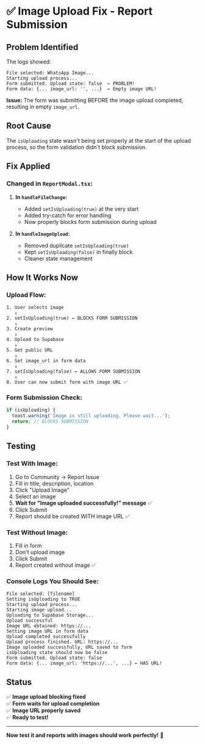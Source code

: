 # ✅ Image Upload Fix - Report Submission

## Problem Identified

The logs showed:
```
File selected: WhatsApp Image...
Starting upload process...
Form submitted. Upload state: false  ← PROBLEM!
Form data: {... image_url: '', ...}  ← Empty image URL!
```

**Issue:** The form was submitting BEFORE the image upload completed, resulting in empty `image_url`.

## Root Cause

The `isUploading` state wasn't being set properly at the start of the upload process, so the form validation didn't block submission.

## Fix Applied

### Changed in `ReportModal.tsx`:

1. **In `handleFileChange`:**
   - Added `setIsUploading(true)` at the very start
   - Added try-catch for error handling
   - Now properly blocks form submission during upload

2. **In `handleImageUpload`:**
   - Removed duplicate `setIsUploading(true)` 
   - Kept `setIsUploading(false)` in finally block
   - Cleaner state management

## How It Works Now

### Upload Flow:
```
1. User selects image
   ↓
2. setIsUploading(true) ← BLOCKS FORM SUBMISSION
   ↓
3. Create preview
   ↓
4. Upload to Supabase
   ↓
5. Get public URL
   ↓
6. Set image_url in form data
   ↓
7. setIsUploading(false) ← ALLOWS FORM SUBMISSION
   ↓
8. User can now submit form with image URL ✅
```

### Form Submission Check:
```javascript
if (isUploading) {
  toast.warning('Image is still uploading. Please wait...');
  return; // BLOCKS SUBMISSION
}
```

## Testing

### Test With Image:
1. Go to Community → Report Issue
2. Fill in title, description, location
3. Click "Upload Image"
4. Select an image
5. **Wait for "Image uploaded successfully!" message** ✅
6. Click Submit
7. Report should be created WITH image URL ✅

### Test Without Image:
1. Fill in form
2. Don't upload image
3. Click Submit
4. Report created without image ✅

### Console Logs You Should See:
```
File selected: [filename]
Setting isUploading to TRUE
Starting upload process...
Starting image upload...
Uploading to Supabase Storage...
Upload successful
Image URL obtained: https://...
Setting image URL in form data
Upload completed successfully
Upload process finished. URL: https://...
Image uploaded successfully, URL saved to form
isUploading state should now be false
Form submitted. Upload state: false
Form data: {... image_url: 'https://...', ...} ← HAS URL!
```

## Status

✅ **Image upload blocking fixed**  
✅ **Form waits for upload completion**  
✅ **Image URL properly saved**  
✅ **Ready to test!**

---

**Now test it and reports with images should work perfectly!** 🎉
